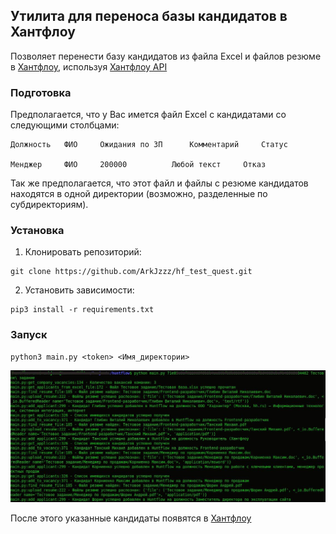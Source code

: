 ## Утилита для переноса базы кандидатов в Хантфлоу

Позволяет перенести базу кандидатов из файла Excel и файлов резюме в [Хантфлоу](https://huntflow.ru/), используя [Хантфлоу API](https://github.com/huntflow/api)

### Подготовка

Предполагается, что у Вас имется файл Excel с кандидатами со следующими столбцами:
```
Должность	ФИО		Ожидания по ЗП		Комментарий		Статус

Менджер		ФИО		200000			Любой текст		Отказ
```

Так же предполагается, что этот файл и файлы с резюме кандидатов находятся в одной директории (возможно, разделенные по субдиректориям).

### Установка

1. Клонировать репозиторий:
```
git clone https://github.com/ArkJzzz/hf_test_quest.git
```

2. Установить зависимости:
```
pip3 install -r requirements.txt
```

### Запуск
```
python3 main.py <token> <Имя_директории>
```
![](result.jpeg)


После этого указанные кандидаты появятся в [Хантфлоу](https://huntflow.ru/)
